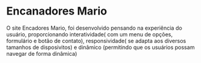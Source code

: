 <h1>Encanadores Mario</h1>
<p>O site Encadores Mario, foi desenvolvido pensando na experiência do usuário, proporcionando interatividade( com um menu de opções, formulário e botão de contato), responsividade( se adapta aos diversos tamanhos de disposivitos) e dinâmico (permitindo que os usuários possam navegar de forma dinâmica) </p>
